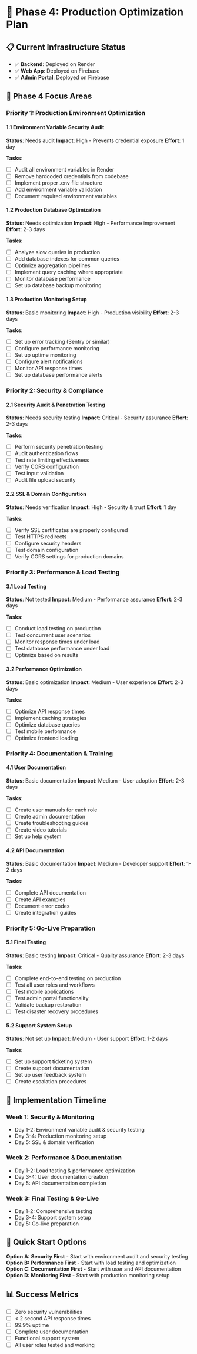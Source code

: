 # 🚀 Phase 4: Production Optimization Plan

## 📋 Current Infrastructure Status
- ✅ **Backend**: Deployed on Render
- ✅ **Web App**: Deployed on Firebase
- ✅ **Admin Portal**: Deployed on Firebase

## 🎯 Phase 4 Focus Areas

### **Priority 1: Production Environment Optimization**

#### 1.1 Environment Variable Security Audit
**Status**: Needs audit
**Impact**: High - Prevents credential exposure
**Effort**: 1 day

**Tasks**:
- [ ] Audit all environment variables in Render
- [ ] Remove hardcoded credentials from codebase
- [ ] Implement proper .env file structure
- [ ] Add environment variable validation
- [ ] Document required environment variables

#### 1.2 Production Database Optimization
**Status**: Needs optimization
**Impact**: High - Performance improvement
**Effort**: 2-3 days

**Tasks**:
- [ ] Analyze slow queries in production
- [ ] Add database indexes for common queries
- [ ] Optimize aggregation pipelines
- [ ] Implement query caching where appropriate
- [ ] Monitor database performance
- [ ] Set up database backup monitoring

#### 1.3 Production Monitoring Setup
**Status**: Basic monitoring
**Impact**: High - Production visibility
**Effort**: 2-3 days

**Tasks**:
- [ ] Set up error tracking (Sentry or similar)
- [ ] Configure performance monitoring
- [ ] Set up uptime monitoring
- [ ] Configure alert notifications
- [ ] Monitor API response times
- [ ] Set up database performance alerts

### **Priority 2: Security & Compliance**

#### 2.1 Security Audit & Penetration Testing
**Status**: Needs security testing
**Impact**: Critical - Security assurance
**Effort**: 2-3 days

**Tasks**:
- [ ] Perform security penetration testing
- [ ] Audit authentication flows
- [ ] Test rate limiting effectiveness
- [ ] Verify CORS configuration
- [ ] Test input validation
- [ ] Audit file upload security

#### 2.2 SSL & Domain Configuration
**Status**: Needs verification
**Impact**: High - Security & trust
**Effort**: 1 day

**Tasks**:
- [ ] Verify SSL certificates are properly configured
- [ ] Test HTTPS redirects
- [ ] Configure security headers
- [ ] Test domain configuration
- [ ] Verify CORS settings for production domains

### **Priority 3: Performance & Load Testing**

#### 3.1 Load Testing
**Status**: Not tested
**Impact**: Medium - Performance assurance
**Effort**: 2-3 days

**Tasks**:
- [ ] Conduct load testing on production
- [ ] Test concurrent user scenarios
- [ ] Monitor response times under load
- [ ] Test database performance under load
- [ ] Optimize based on results

#### 3.2 Performance Optimization
**Status**: Basic optimization
**Impact**: Medium - User experience
**Effort**: 2-3 days

**Tasks**:
- [ ] Optimize API response times
- [ ] Implement caching strategies
- [ ] Optimize database queries
- [ ] Test mobile performance
- [ ] Optimize frontend loading

### **Priority 4: Documentation & Training**

#### 4.1 User Documentation
**Status**: Basic documentation
**Impact**: Medium - User adoption
**Effort**: 2-3 days

**Tasks**:
- [ ] Create user manuals for each role
- [ ] Create admin documentation
- [ ] Create troubleshooting guides
- [ ] Create video tutorials
- [ ] Set up help system

#### 4.2 API Documentation
**Status**: Basic documentation
**Impact**: Medium - Developer support
**Effort**: 1-2 days

**Tasks**:
- [ ] Complete API documentation
- [ ] Create API examples
- [ ] Document error codes
- [ ] Create integration guides

### **Priority 5: Go-Live Preparation**

#### 5.1 Final Testing
**Status**: Basic testing
**Impact**: Critical - Quality assurance
**Effort**: 2-3 days

**Tasks**:
- [ ] Complete end-to-end testing on production
- [ ] Test all user roles and workflows
- [ ] Test mobile applications
- [ ] Test admin portal functionality
- [ ] Validate backup restoration
- [ ] Test disaster recovery procedures

#### 5.2 Support System Setup
**Status**: Not set up
**Impact**: Medium - User support
**Effort**: 1-2 days

**Tasks**:
- [ ] Set up support ticketing system
- [ ] Create support documentation
- [ ] Set up user feedback system
- [ ] Create escalation procedures

## 🎯 Implementation Timeline

### **Week 1: Security & Monitoring**
- Day 1-2: Environment variable audit & security testing
- Day 3-4: Production monitoring setup
- Day 5: SSL & domain verification

### **Week 2: Performance & Documentation**
- Day 1-2: Load testing & performance optimization
- Day 3-4: User documentation creation
- Day 5: API documentation completion

### **Week 3: Final Testing & Go-Live**
- Day 1-2: Comprehensive testing
- Day 3-4: Support system setup
- Day 5: Go-live preparation

## 🚀 Quick Start Options

**Option A: Security First** - Start with environment audit and security testing
**Option B: Performance First** - Start with load testing and optimization
**Option C: Documentation First** - Start with user and API documentation
**Option D: Monitoring First** - Start with production monitoring setup

## 📊 Success Metrics

- [ ] Zero security vulnerabilities
- [ ] < 2 second API response times
- [ ] 99.9% uptime
- [ ] Complete user documentation
- [ ] Functional support system
- [ ] All user roles tested and working 